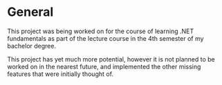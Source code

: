 # General

This project was being worked on for the course of learning .NET fundamentals as part of the lecture course in the 4th semester of my bachelor degree.

This project has yet much more potential, however it is not planned to be worked on in the nearest future, and implemented the other missing features that were initially thought of.

